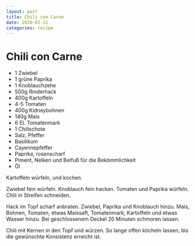 ```yaml
---
layout: post
title: Chili con Carne
date: 2020-02-22
categories: recipe
---
```

# Chili con Carne

- 1 Zwiebel
- 1 grüne Paprika
- 1 Knoblauchzehe
- 500g Rinderhack
- 400g Kartoffeln
- 4-5 Tomaten
- 400g Kidneybohnen
- 140g Mais
- 6 EL Tomatenmark
- 1 Chilischote
- Salz, Pfeffer
- Basilikum
- Cayennepfeffer
- Paprika, rosenscharf
- Piment, Nelken und Beifuß für die Bekömmlichkeit
- Öl

Kartoffeln würfeln, und kochen.

Zwiebel fein würfeln.
Knoblauch fein hacken.
Tomaten und Paprika würfeln.
Chili in Streifen schneiden.

Hack im Topf scharf anbraten.
Zwiebel, Paprika und Knoblauch hinzu.
Mais, Bohnen, Tomaten, etwas Maissaft, Tomatenmark, Kartoffeln und etwas Wasser hinzu.
Bei geschlossenem Deckel 20 Minuten schmoren lassen.

Chili mit Kernen in den Topf und würzen.
So lange offen köcheln lassen, bis die gewünschte Konsistenz erreicht ist.

